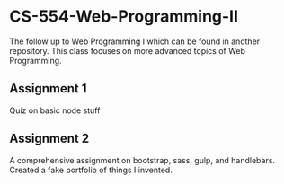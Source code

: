 # CS-554-Web-Programming-II
The follow up to Web Programming I which can be found in another repository. This class focuses on more advanced topics of Web Programming.

## Assignment 1
Quiz on basic node stuff

## Assignment 2
A comprehensive assignment on bootstrap, sass, gulp, and handlebars. Created a fake portfolio of things I invented.
